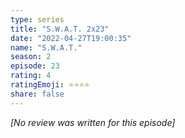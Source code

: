 ```yaml
---
type: series
title: "S.W.A.T. 2x23"
date: "2022-04-27T19:00:35"
name: "S.W.A.T."
season: 2
episode: 23
rating: 4
ratingEmoji: ⭐️⭐️⭐️⭐️
share: false
---
```


_[No review was written for this episode]_
